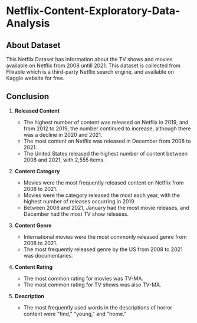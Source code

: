# Netflix-Content-Exploratory-Data-Analysis

## About Dataset
This Netflix Dataset has information about the TV shows and movies available on Netflix from 2008 untill 2021. This dataset is collected from Flixable which is a third-party Netflix search engine, and available on Kaggle website for free.

## Conclusion
1. **Released Content**  
   - The highest number of content was released on Netflix in 2019, and from 2012 to 2019, the number continued to increase, although there was a decline in 2020 and 2021.  
   - The most content on Netflix was released in December from 2008 to 2021.  
   - The United States released the highest number of content between 2008 and 2021, with 2,555 items.

2. **Content Category**  
   - Movies were the most frequently released content on Netflix from 2008 to 2021.  
   - Movies were the category released the most each year, with the highest number of releases occurring in 2019.  
   - Between 2008 and 2021, January had the most movie releases, and December had the most TV show releases.

3. **Content Genre**  
   - International movies were the most commonly released genre from 2008 to 2021.  
   - The most frequently released genre by the US from 2008 to 2021 was documentaries.

4. **Content Rating**  
   - The most common rating for movies was TV-MA.  
   - The most common rating for TV shows was also TV-MA.

5. **Description**  
   - The most frequently used words in the descriptions of horror content were "find," "young," and "home."
